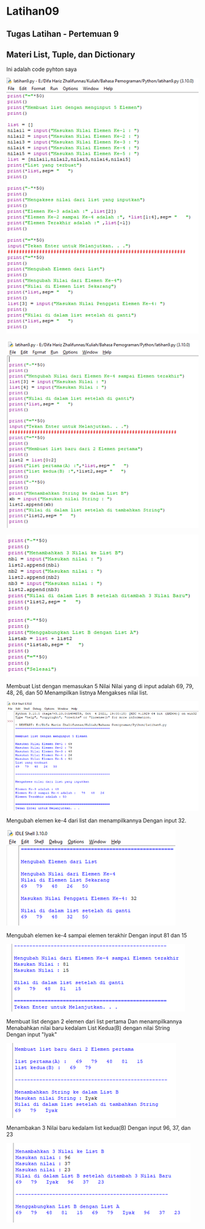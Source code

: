 # Latihan09
## Tugas Latihan - Pertemuan 9
## Materi List, Tuple, dan Dictionary

Ini adalah code pyhton saya

![IMG 1](screenshot/1.png)

![IMG 2](screenshot/2.png)

![IMG 3](screenshot/3.png)

Membuat List dengan memasukan 5 Nilai
Nilai yang di input adalah 69, 79, 48, 26, dan 50
Menampilkan listnya
Mengakses nilai list.

![IMG 4](screenshot/4.png)

Mengubah elemen ke-4 dari list dan menampilkannya
Dengan input 32.

![IMG 5](screenshot/5.png)

Mengubah elemen ke-4 sampai elemen terakhir
Dengan input 81 dan 15

![IMG 6](screenshot/6.png)

Membuat list dengan 2 elemen dari list pertama
Dan menampilkannya
Menabahkan nilai baru kedalam List Kedua(B) dengan nilai String\
Dengan input "Iyak"

![IMG 7](screenshot/7.png)

Menambakan 3 Nilai baru kedalam list kedua(B)
Dengan input 96, 37, dan 23

![IMG 8](screenshot/8.png)